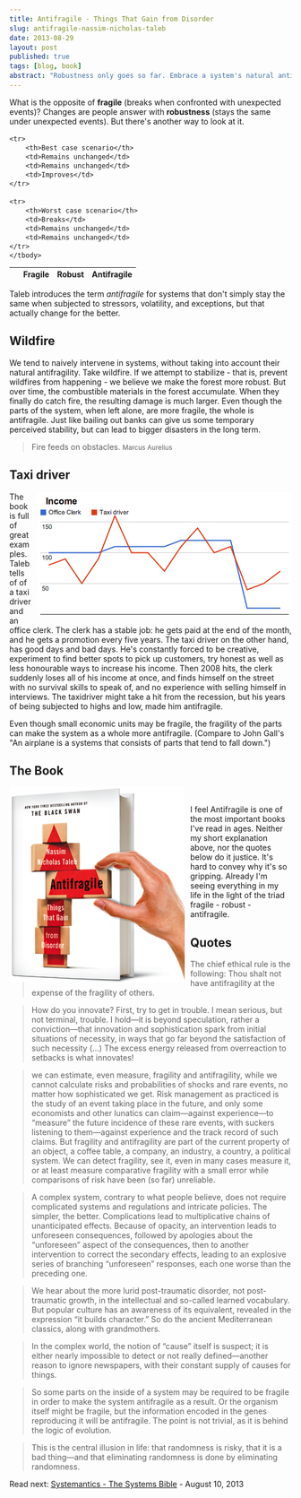 ```yaml
---
title: Antifragile - Things That Gain from Disorder
slug: antifragile-nassim-nicholas-taleb
date: 2013-08-29
layout: post
published: true
tags: [blog, book]
abstract: "Robustness only goes so far. Embrace a system's natural antifragility."
---
```


What is the opposite of **fragile** (breaks when confronted with unexpected events)? Changes are people answer with
**robustness** (stays the same under unexpected events). But there's another way to look at it.

<table class="table table-bordered">
    <thead>
    <tr>
        <th>&nbsp;</th>
        <th>Fragile</th>
        <th>Robust</th>
        <th>Antifragile</th>
    </tr>
    </thead>
    <tbody>

    <tr>
        <th>Best case scenario</th>
        <td>Remains unchanged</td>
        <td>Remains unchanged</td>
        <td>Improves</td>
    </tr>

    <tr>
        <th>Worst case scenario</th>
        <td>Breaks</td>
        <td>Remains unchanged</td>
        <td>Remains unchanged</td>
    </tr>
    </tbody>
</table>

Taleb introduces the term *antifragile* for systems that don't simply stay the same when subjected to stressors, volatility,
and exceptions, but that actually change for the better.

## Wildfire

We tend to naively intervene in systems, without taking into account their natural antifragility. Take wildfire. If we attempt to
stabilize - that is, prevent wildfires from happening - we believe we make the forest more robust. But over time, the combustible
 materials in the forest accumulate. When they finally do catch fire, the resulting damage is much larger. Even though
 the parts of the system, when left alone, are more fragile, the whole is antifragile. Just like bailing out banks can give us some
temporary perceived stability, but can lead to bigger disasters in the long term.

<blockquote><p>Fire feeds on obstacles. <small>Marcus Aurelius</small></p></blockquote>

## Taxi driver

<img style="float:right;margin-left: 10px" src="/img/posts/2013-08-29/antifragile-taxidriver.png" alt="Antifragile taxidriver">

The book is full of great examples. Taleb tells of of a taxi driver and an office clerk. The clerk has a stable job:
 he gets paid at the end of the month, and he gets a promotion every five years. The taxi driver on the other hand, has
 good days and bad days. He's constantly forced to be creative, experiment to find better spots to pick up customers, try
honest as well as less honourable ways to increase his income. Then 2008 hits, the clerk suddenly loses all of his income at once,
and finds himself on the street with no survival skills to speak of, and no experience with selling himself in interviews.
The taxidriver might take a hit from the recession, but his years of being subjected to highs and low, made him antifragile.

Even though small economic units may be fragile, the fragility of the parts can make the system as a whole more antifragile.
(Compare to John Gall's "An airplane is a systems that consists of parts that tend to fall down.")


## The Book

<a href="http://www.amazon.com/gp/product/B0083DJWGO/ref=as_li_tl?ie=UTF8&camp=1789&creative=390957&creativeASIN=B0083DJWGO&linkCode=as2&tag=verraesnet-20&linkId=Q2UYVYAWOKWT7F5V">
<img style="float:left;margin-right: 10px" src="/img/posts/2013-08-29/antifragile-book.png" alt="Antifragile - Things That Gain from Disorder">
</a><img src="http://ir-na.amazon-adsystem.com/e/ir?t=verraesnet-20&l=as2&o=1&a=B0083DJWGO" width="1" height="1" border="0" alt="" style="border:none !important; margin:0px !important;" />


I feel Antifragile is one of the most important books I've read in ages. Neither
my short explanation above, nor the quotes below do it justice. It's hard to convey why it's so gripping. Already I'm seeing
everything in my life in the light of the triad fragile - robust - antifragile.

## Quotes

<blockquote>The chief ethical rule is the following: Thou shalt not have antifragility at the expense of the fragility of others.</blockquote>

<blockquote>How do you innovate? First, try to get in trouble. I mean serious, but not terminal, trouble. I hold—it is
beyond speculation, rather a conviction—that innovation and sophistication spark from initial situations of necessity,
in ways that go far beyond the satisfaction of such necessity (...) The excess energy released from overreaction to setbacks is what innovates!</blockquote>

<blockquote>we can estimate, even measure, fragility and antifragility, while we cannot calculate risks and probabilities
of shocks and rare events, no matter how sophisticated we get. Risk management as practiced is the study of an event taking
place in the future, and only some economists and other lunatics can claim—against experience—to “measure” the future
incidence of these rare events, with suckers listening to them—against experience and the track record of such claims.
But fragility and antifragility are part of the current property of an object, a coffee table, a company, an industry, a
country, a political system. We can detect fragility, see it, even in many cases measure it, or at least measure comparative
fragility with a small error while comparisons of risk have been (so far) unreliable.</blockquote>

<blockquote>A complex system, contrary to what people believe, does not require complicated systems and regulations and
intricate policies. The simpler, the better. Complications lead to multiplicative chains of unanticipated effects. Because
of opacity, an intervention leads to unforeseen consequences, followed by apologies about the “unforeseen” aspect of the
consequences, then to another intervention to correct the secondary effects, leading to an explosive series of branching
“unforeseen” responses, each one worse than the preceding one.</blockquote>

<blockquote>We hear about the more lurid post-traumatic disorder, not post-traumatic growth, in the intellectual and so-called
learned vocabulary. But popular culture has an awareness of its equivalent, revealed in the expression “it builds character.”
So do the ancient Mediterranean classics, along with grandmothers.</blockquote>

<blockquote>In the complex world, the notion of “cause” itself is suspect; it is either nearly impossible to detect or not
really defined—another reason to ignore newspapers, with their constant supply of causes for things.</blockquote>

<blockquote>So some parts on the inside of a system may be required to be fragile in order to make the system antifragile
 as a result. Or the organism itself might be fragile, but the information encoded in the genes reproducing it will be antifragile.
 The point is not trivial, as it is behind the logic of evolution. </blockquote>

<blockquote>This is the central illusion in life: that randomness is risky, that it is a bad thing—and that eliminating
randomness is done by eliminating randomness.</blockquote>

Read next: [Systemantics - The Systems Bible](/2013/08/john-gall-systemantics-the-systems-bible/) - August 10, 2013


